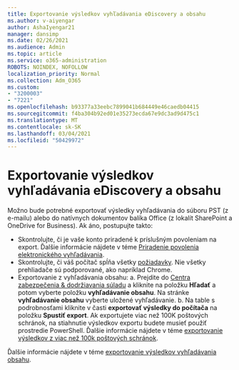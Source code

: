 ```yaml
---
title: Exportovanie výsledkov vyhľadávania eDiscovery a obsahu
ms.author: v-aiyengar
author: AshaIyengar21
manager: dansimp
ms.date: 02/26/2021
ms.audience: Admin
ms.topic: article
ms.service: o365-administration
ROBOTS: NOINDEX, NOFOLLOW
localization_priority: Normal
ms.collection: Adm_O365
ms.custom:
- "3200003"
- "7221"
ms.openlocfilehash: b93377a33eebc7899041b684449e46caedb04415
ms.sourcegitcommit: f4ba304b92ed01e35273ecda67e9dc3ad9d475c1
ms.translationtype: MT
ms.contentlocale: sk-SK
ms.lasthandoff: 03/04/2021
ms.locfileid: "50429972"
---
```

# <a name="export-ediscoverycontent-search-results"></a>Exportovanie výsledkov vyhľadávania eDiscovery a obsahu

Možno bude potrebné exportovať výsledky vyhľadávania do súboru PST (z e-mailu) alebo do natívnych dokumentov balíka Office (z lokalít SharePoint a OneDrive for Business). Ak áno, postupujte takto:

- Skontrolujte, či je vaše konto priradené k príslušným povoleniam na export. Ďalšie informácie nájdete v téme [Priradenie povolenia elektronického vyhľadávania](https://go.microsoft.com/fwlink/?linkid=2102406).
- Skontrolujte, či váš počítač spĺňa všetky [požiadavky](https://docs.microsoft.com/office365/securitycompliance/export-search-results#before-you-begin). Nie všetky prehliadače sú podporované, ako napríklad Chrome.
- Exportovanie z vyhľadávania obsahu: a. Prejdite do [Centra zabezpečenia & dodržiavania súladu](https://protection.office.com/contentsearch) a kliknite na položku **Hľadať** a potom vyberte položku **vyhľadávanie obsahu**. Na stránke **vyhľadávanie obsahu** vyberte uložené vyhľadávanie.
    b. Na table s podrobnosťami kliknite v časti **exportovať výsledky do počítača** na položku **Spustiť export**. Ak exportujete viac než 100K poštových schránok, na stiahnutie výsledkov exportu budete musieť použiť prostredie PowerShell. Ďalšie informácie nájdete v téme [exportovanie výsledkov z viac než 100k poštových schránok](https://go.microsoft.com/fwlink/?linkid=2143861).

Ďalšie informácie nájdete v téme [exportovanie výsledkov vyhľadávania obsahu](https://go.microsoft.com/fwlink/?linkid=2102118).